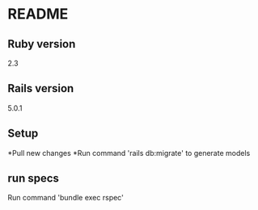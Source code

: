 # README

## Ruby version
  2.3

## Rails version
  5.0.1

## Setup
  *Pull new changes
  *Run command 'rails db:migrate' to generate models

## run specs
  Run command 'bundle exec rspec'
